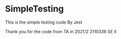 # SimpleTesting

This is the simple testing code By Jest

Thank you for the code from TA in 2021/2 2110336 SE II
